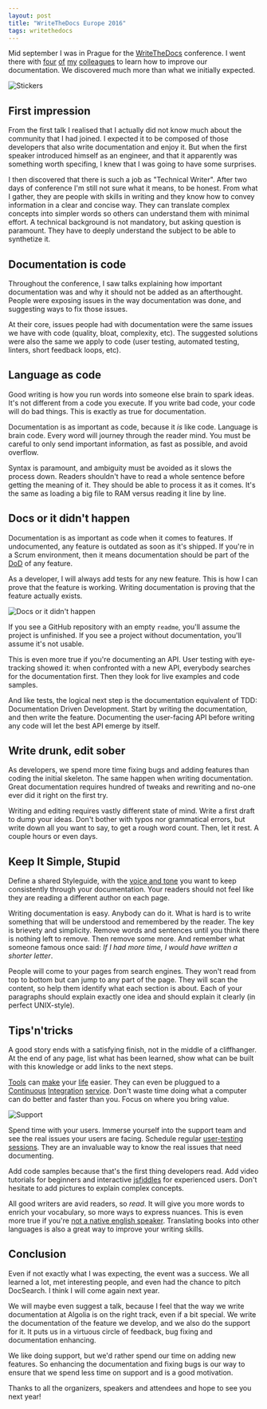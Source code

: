 ```yaml
---
layout: post
title: "WriteTheDocs Europe 2016"
tags: writethedocs
---
```


Mid september I was in Prague for the [WriteTheDocs][1] conference. I went there
with [four][2] [of][3] [my][4] [colleagues][5] to learn how to improve our
documentation. We discovered much more than what we initially expected.

![Stickers][19]

## First impression

From the first talk I realised that I actually did not know much about the
community that I had joined. I expected it to be composed of those developers
that also write documentation and enjoy it. But when the first speaker
introduced himself as an engineer, and that it apparently was something worth
specifing, I knew that I was going to have some surprises.

I then discovered that there is such a job as "Technical Writer". After two days
of conference I'm still not sure what it means, to be honest. From what
I gather, they are people with skills in writing and they know how to convey
information in a clear and concise way. They can translate complex concepts into
simpler words so others can understand them with minimal effort. A technical
background is not mandatory, but asking question is paramount. They have to
deeply understand the subject to be able to synthetize it.

## Documentation is code

Throughout the conference, I saw talks explaining how important documentation
was and why it should not be added as an afterthought. People were exposing
issues in the way documentation was done, and suggesting ways to fix those
issues.

At their core, issues people had with documentation were the same issues we have
with code (quality, bloat, complexity, etc). The suggested solutions were also
the same we apply to code (user testing, automated testing, linters,
short feedback loops, etc).

## Language as code

Good writing is how you run words into someone else brain to spark ideas. It's
not different from a code you execute. If you write bad code, your code
will do bad things. This is exactly as true for documentation.

Documentation is as important as code, because it *is* like code. Language is
brain code. Every word will journey through the reader mind. You must be
careful to only send important information, as fast as possible, and avoid
overflow.

Syntax is paramount, and ambiguity must be avoided as it slows the process down.
Readers shouldn't have to read a whole sentence before getting the meaning of
it. They should be able to process it as it comes. It's the same as loading
a big file to RAM versus reading it line by line.

## Docs or it didn't happen


Documentation is as important as code when it comes to features. If
undocumented, any feature is outdated as soon as it's shipped. If you're in
a Scrum environment, then it means documentation should be part of the
[DoD][7] of any feature.

As a developer, I will always add tests for any new feature. This is how I can
prove that the feature is working. Writing documentation is proving that the
feature actually exists.

![Docs or it didn't happen][6]

If you see a GitHub repository with an empty `readme`, you'll assume the project
is unfinished. If you see a project without documentation, you'll assume it's
not usable.

This is even more true if you're documenting an API. User testing with
eye-tracking showed it: when confronted with a new API, everybody
searches for the documentation first. Then they look for live examples and
code samples.

And like tests, the logical next step is the documentation equivalent of
TDD: Documentation Driven Development. Start by writing the documentation, and
then write the feature. Documenting the user-facing API before writing any code
will let the best API emerge by itself.

## Write drunk, edit sober

As developers, we spend more time fixing bugs and adding features than coding
the initial skeleton. The same happen when writing documentation. Great
documentation requires hundred of tweaks and rewriting and no-one ever did it
right on the first try.

Writing and editing requires vastly different state of mind. Write a first
draft to dump your ideas. Don't bother with typos nor grammatical errors, but
write down all you want to say, to get a rough word count. Then, let it rest.
A couple hours or even days.

## Keep It Simple, Stupid

Define a shared Styleguide, with the [voice and tone][8] you want to keep
consistently through your documentation. Your readers should not feel like they
are reading a different author on each page.

Writing documentation is easy. Anybody can do it. What is hard is to write
something that will be understood and remembered by the reader. The key
is brievety and simplicity. Remove words and sentences until you think there is
nothing left to remove. Then remove some more. And remember what someone famous
once said: _If I had more time, I would have written a shorter letter_.

People will come to your pages from search engines. They won't read from top to
bottom but can jump to any part of the page. They will scan the content, so help
them identify what each section is about. Each of your paragraphs should
explain exactly one idea and should explain it clearly (in perfect UNIX-style).

## Tips'n'tricks

A good story ends with a satisfying finish, not in the middle of a cliffhanger.
At the end of any page, list what has been learned, show what can be built with
this knowledge or add links to the next steps.

[Tools][11] can [make][13] your [life][12] easier. They can even be
pluggued to a [Continuous][14] [Integration][15] [service][16]. Don't waste time
doing what a computer can do better and faster than you. Focus on where you
bring value.

![Support][9]

Spend time with your users. Immerse yourself into the support team and see the
real issues your users are facing. Schedule regular [user-testing sessions][10].
They are an invaluable way to know the real issues that need documenting.

Add code samples because that's the first thing developers read. Add video
tutorials for beginners and interactive [jsfiddles][17] for experienced users.
Don't hesitate to add pictures to explain complex concepts.

All good writers are avid readers, so *read*. It will give you more words to
enrich your vocabulary, so more ways to express nuances. This is even more true
if you're [not a native english speaker][18]. Translating books into other
languages is also a great way to improve your writing skills.

## Conclusion

Even if not exactly what I was expecting, the event was a success. We all
learned a lot, met interesting people, and even had the chance to pitch
DocSearch. I think I will come again next year.


We will maybe even suggest a talk, because I feel that the way we write
documentation at Algolia is on the right track, even if a bit special. We write
the documentation of the feature we develop, and we also do the support for it.
It puts us in a virtuous circle of feedback, bug fixing and documentation
enhancing.

We like doing support, but we'd rather spend our time on adding new features. So
enhancing the documentation and fixing bugs is our way to ensure that we spend
less time on support and is a good motivation.

Thanks to all the organizers, speakers and attendees and hope to see you next
year!

[1]: http://www.writethedocs.org/conf/eu/2016/
[2]: http://www.writethedocs.org/conf/eu/2016/
[3]: https://twitter.com/proudlygeek
[4]: https://twitter.com/AdamSurak
[5]: https://twitter.com/JanPetr
[6]: /img/2016-09-19/docs.jpg
[7]: https://www.scruminc.com/definition-of-done/
[8]: http://voiceandtone.com/
[9]: /img/2016-09-19/support.jpg
[10]: https://hackernoon.com/how-to-build-your-own-diy-user-testing-setup-for-just-129-9ead745a6a74#.dfrmhgg1b
[11]: https://testthedocs.org/
[12]: http://www.hemingwayapp.com/
[13]: https://github.com/gjtorikian/html-proofer
[14]: https://travis-ci.org/
[15]: https://circleci.com/
[16]: https://jenkins.io/
[17]: https://jsfiddle.net/
[18]: https://docs.google.com/presentation/d/1wbzJUM6EGWrjiew36uZcYkmqLW34oH_8KolyCtkuocI/view
[19]: /img/2016-09-19/ticket.jpg
